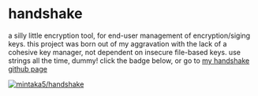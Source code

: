 # handshake

a silly little encryption tool, for end-user management of encryption/siging keys. this project was born out of my aggravation with the lack of a cohesive key manager, not dependent on insecure file-based keys. use strings all the time, dummy! click the badge below, or go to [my handshake github page](https://mintaka5.github.io/handshake/)

[![mintaka5/handshake](https://img.shields.io/badge/goto>-handshake-blue?style=for-the-badge "tooltip")](https://mintaka5.github.io/handshake)